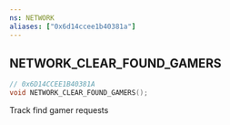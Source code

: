 ```yaml
---
ns: NETWORK
aliases: ["0x6d14ccee1b40381a"]
---
```

## NETWORK_CLEAR_FOUND_GAMERS

```c
// 0x6D14CCEE1B40381A
void NETWORK_CLEAR_FOUND_GAMERS();
```

Track find gamer requests

